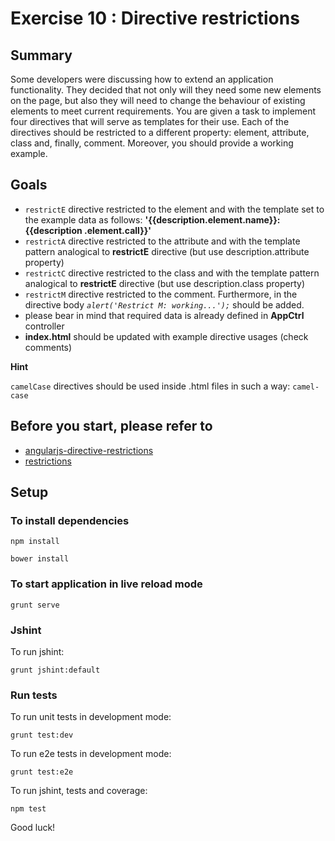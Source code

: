# Exercise 10 : Directive restrictions

## Summary
Some developers were discussing how to extend an application functionality. They decided that not only will they need some new elements on the page, but also they will
need to change the behaviour of existing elements to meet current requirements. You are given a task to implement four directives that will serve as templates
for their use. Each of the directives should be restricted to a different property: element, attribute, class and, finally, comment. Moreover, you should
provide a working example.

## Goals

* `restrictE` directive restricted to the element and with the template set to the example data as follows: **'{{description.element.name}}: {{description
.element.call}}'** 
* `restrictA` directive restricted to the attribute and with the template pattern analogical to **restrictE** directive (but use description.attribute 
property)
* `restrictC` directive restricted to the class and with the template pattern analogical to **restrictE** directive (but use description.class property)
* `restrictM` directive restricted to the comment. Furthermore, in the directive body *`alert('Restrict M: working...');`* should be added.
* please bear in mind that required data is already defined in **AppCtrl** controller
* **index.html** should be updated with example directive usages (check comments)


**Hint**
 
 `camelCase` directives should be used inside .html files in such a way: `camel-case`  


## Before you start, please refer to
* [angularjs-directive-restrictions](https://egghead.io/lessons/angularjs-directive-restrictions)
* [restrictions](https://docs.angularjs.org/guide/directive)

## Setup
 
### To install dependencies 

    npm install
    
    bower install

### To start application in live reload mode

    grunt serve
    
### Jshint
To run jshint:
    
    grunt jshint:default

### Run tests

To run unit tests in development mode:
    
    grunt test:dev
    
To run e2e tests in development mode:

    grunt test:e2e

To run jshint, tests and coverage:

    npm test

Good luck!
